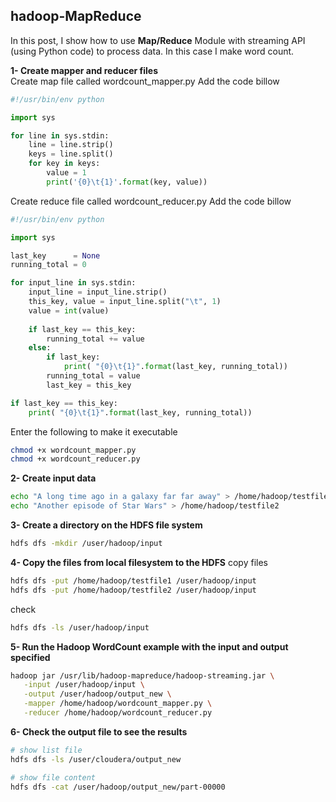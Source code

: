 ## hadoop-MapReduce

In this post, I show how to use **Map/Reduce** Module with streaming API (using Python code) to process data. In this case I make word count.

**1- Create mapper and reducer files**  
Create map file called wordcount_mapper.py
Add the code billow

```python
#!/usr/bin/env python   

import sys

for line in sys.stdin:
    line = line.strip()
    keys = line.split() 
    for key in keys:
        value = 1        
        print('{0}\t{1}'.format(key, value))
```

Create reduce file called wordcount_reducer.py
Add the code billow

```python
#!/usr/bin/env python

import sys

last_key      = None            
running_total = 0

for input_line in sys.stdin:
    input_line = input_line.strip()
    this_key, value = input_line.split("\t", 1)
    value = int(value)
 
    if last_key == this_key:
        running_total += value
    else:
        if last_key:
            print( "{0}\t{1}".format(last_key, running_total))
        running_total = value
        last_key = this_key

if last_key == this_key:
    print( "{0}\t{1}".format(last_key, running_total))
```   

Enter the following to make it executable
``` sh
chmod +x wordcount_mapper.py
chmod +x wordcount_reducer.py
```

**2- Create input data** 
``` sh
echo "A long time ago in a galaxy far far away" > /home/hadoop/testfile1
echo "Another episode of Star Wars" > /home/hadoop/testfile2
```

**3- Create a directory on the HDFS file system**
``` sh
hdfs dfs -mkdir /user/hadoop/input
``` 

**4- Copy the files from local filesystem to the HDFS**
copy files
``` sh
hdfs dfs -put /home/hadoop/testfile1 /user/hadoop/input
hdfs dfs -put /home/hadoop/testfile2 /user/hadoop/input
```

check
``` sh
hdfs dfs -ls /user/hadoop/input
```

**5- Run the Hadoop WordCount example with the input and output specified**
``` sh
hadoop jar /usr/lib/hadoop-mapreduce/hadoop-streaming.jar \
   -input /user/hadoop/input \
   -output /user/hadoop/output_new \
   -mapper /home/hadoop/wordcount_mapper.py \
   -reducer /home/hadoop/wordcount_reducer.py
```

**6- Check the output file to see the results**
``` sh
# show list file
hdfs dfs -ls /user/cloudera/output_new

# show file content
hdfs dfs -cat /user/hadoop/output_new/part-00000
```
